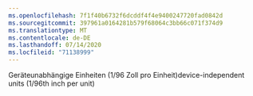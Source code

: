 ```yaml
---
ms.openlocfilehash: 7f1f40b6732f6dcddf4f4e9400247720fad0842d
ms.sourcegitcommit: 397961a0164281b579f68064c3bb66c071f374d9
ms.translationtype: MT
ms.contentlocale: de-DE
ms.lasthandoff: 07/14/2020
ms.locfileid: "71138999"
---
```

<span data-ttu-id="1fca2-101">Geräteunabhängige Einheiten (1/96 Zoll pro Einheit)</span><span class="sxs-lookup"><span data-stu-id="1fca2-101">device-independent units (1/96th inch per unit)</span></span>